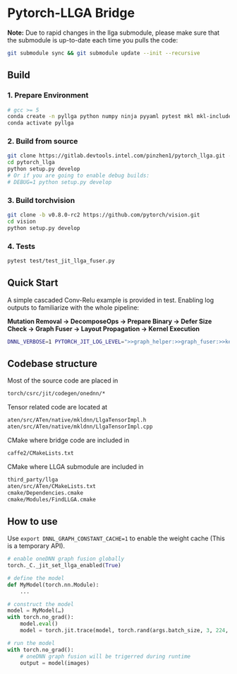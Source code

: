 # Pytorch-LLGA Bridge

**Note:** Due to rapid changes in the llga submodule, please make sure that the submodule is up-to-date each time you pulls the code:

```bash
git submodule sync && git submodule update --init --recursive
```

## Build

### 1. Prepare Environment

```bash
# gcc >= 5
conda create -n pyllga python numpy ninja pyyaml pytest mkl mkl-include setuptools cmake cffi typing
conda activate pyllga
```

### 2. Build from source

```bash
git clone https://gitlab.devtools.intel.com/pinzhen1/pytorch_llga.git --recursive
cd pytorch_llga
python setup.py develop
# Or if you are going to enable debug builds:
# DEBUG=1 python setup.py develop
```

### 3. Build torchvision

```bash
git clone -b v0.8.0-rc2 https://github.com/pytorch/vision.git
cd vision
python setup.py develop
```

### 4. Tests

```bash
pytest test/test_jit_llga_fuser.py
```

## Quick Start

A simple cascaded Conv-Relu example is provided in test. Enabling log outputs to familiarize with the whole pipeline:

**Mutation Removal -> DecomposeOps -> Prepare Binary -> Defer Size Check -> Graph Fuser -> Layout Propagation -> Kernel Execution**

```bash
DNNL_VERBOSE=1 PYTORCH_JIT_LOG_LEVEL=">>graph_helper:>>graph_fuser:>>kernel:>>interface" python -u test/test_jit_llga_fuser.py -k test_conv2d_eltwise
```

## Codebase structure

Most of the source code are placed in

```bash
torch/csrc/jit/codegen/onednn/*
```

Tensor related code are located at

```bash
aten/src/ATen/native/mkldnn/LlgaTensorImpl.h
aten/src/ATen/native/mkldnn/LlgaTensorImpl.cpp
```

CMake where bridge code are included in

```bash
caffe2/CMakeLists.txt
```

CMake where LLGA submodule are included in

```bash
third_party/llga
aten/src/ATen/CMakeLists.txt
cmake/Dependencies.cmake
cmake/Modules/FindLLGA.cmake
```

## How to use

Use `export DNNL_GRAPH_CONSTANT_CACHE=1` to enable the weight cache (This is a temporary API).


```python
# enable oneDNN graph fusion globally 
torch._C._jit_set_llga_enabled(True)

# define the model 
def MyModel(torch.nn.Module): 
    ...

# construct the model
model = MyModel(…)
with torch.no_grad():
    model.eval()
    model = torch.jit.trace(model, torch.rand(args.batch_size, 3, 224, 224)) 

# run the model 
with torch.no_grad():
    # oneDNN graph fusion will be trigerred during runtime
    output = model(images) 
```